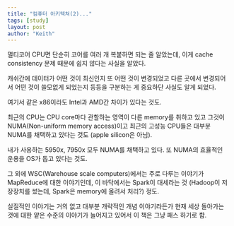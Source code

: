 ```yaml
---
title: "컴퓨터 아키텍쳐(2)..."
tags: [study]
layout: post
author: "Keith"
---
```


멀티코어 CPU면 단순히 코어를 여러 개 복붙하면 되는 줄 알았는데, 이게 cache consistency 문제 때문에 쉽지 않다는 사실을 알았다.

캐쉬간에 데이터가 어떤 것이 최신인지 또 어떤 것이 변경되었고 다른 곳에서 변경되어서 어떤 것이 쓸모없게 되었는지 등등을 구분하는 게 중요하단 사실도 알게 되었다.

여기서 같은 x86이라도 Intel과 AMD간 차이가 있다는 것도. 

최근의 CPU는 CPU core마다 관할하는 영역이 다른 memory를 취하고 있고 그것이 NUMA(Non-uniform memory access)이고 최근의 고성능 CPU들은 대부분 NUMA를 채택하고 있다는 것도 (apple silicon은 아님).

내가 사용하는 5950x, 7950x 모두 NUMA를 채택하고 있다. 또 NUMA의 효율적인 운용을 OS가 돕고 있다는 것도.

그 외에 WSC(Warehouse scale computers)에서는 주로 다루는 이야기가 MapReduce에 대한 이야기인데, 이 바닥에서는 Spark이 대세라는 것 (Hadoop이 저장장치를 썼는데, Spark은 memory에 올려서 처리?) 정도.

실질적인 이야기는 거의 없고 대부분 개략적인 개념 이야기라든가 현재 세상 돌아가는 것에 대한 얕은 수준의 이야기가 늘어지고 있어서 이 책은 그냥 패스 하기로 함.